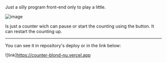 Just a silly program front-end only to play a little.

![image](https://github.com/user-attachments/assets/5e1b4dcb-6d82-439e-93fc-3f46ccc861e6)


Is just a counter wich can pause or start the counting using the button.
It can restart the counting up.

--------------------------------------------------------------------------

You can see it in repository's deploy or in the link below:

![link]https://counter-blond-nu.vercel.app
